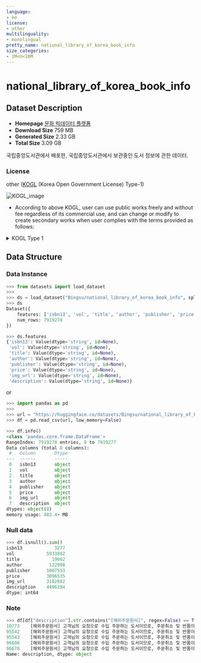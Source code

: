 ```yaml
---
language:
- ko
license:
- other
multilinguality:
- monolingual
pretty_name: national_library_of_korea_book_info
size_categories:
- 1M<n<10M
---
```

# national_library_of_korea_book_info

## Dataset Description
- **Homepage** [문화 빅데이터 플랫폼](https://www.culture.go.kr/bigdata/user/data_market/detail.do?id=63513d7b-9b87-4ec1-a398-0a18ecc45411)
- **Download Size** 759 MB
- **Generated Size** 2.33 GB
- **Total Size** 3.09 GB

국립중앙도서관에서 배포한, 국립중앙도서관에서 보관중인 도서 정보에 관한 데이터.

### License

other ([KOGL](https://www.kogl.or.kr/info/license.do#05-tab) (Korea Open Government License) Type-1)

![KOGL_image](https://www.kogl.or.kr/images/front/sub/img_opencode1_m_en.jpg)

- According to above KOGL, user can use public works freely and without fee regardless of its commercial use, and can change or modify to create secondary works when user complies with the terms provided as follows:

<details>
<summary>KOGL Type 1</summary>

1. Source Indication Liability

- Users who use public works shall indicate source or copyright as follows:
- EX : “000(public institution's name)'s public work is used according to KOGL”
- The link shall be provided when online hyperlink for the source website is available.
- Marking shall not be used to misguide the third party that the user is sponsored by public institution or user has a special relationship with public institutions.

2. Use Prohibited Information

- Personal information that is protected by Personal Information Protection Act, Promotion for Information Network Use and Information Protection Act, etc.
- Credit information protected by the Use and Protection of Credit Information Act, etc.
- Military secrets protected by Military Secret Protection Act, etc.
- Information that is the object of other rights such as trademark right, design right, design right or patent right, etc., or that is owned by third party's copyright.
- Other information that is use prohibited information according to other laws.

3. Public Institution's Liability Exemption

- Public institution does not guarantee the accuracy or continued service of public works.
- Public institution and its employees do not have any liability for any kind of damage or disadvantage that may arise by using public works.

4. Effect of Use Term Violation

- The use permission is automatically terminated when user violates any of the KOGL's Use Terms, and the user shall immediately stop using public works.

</details>

## Data Structure

### Data Instance

```python
>>> from datasets import load_dataset
>>>
>>> ds = load_dataset("Bingsu/national_library_of_korea_book_info", split="train")
>>> ds
Dataset({
    features: ['isbn13', 'vol', 'title', 'author', 'publisher', 'price', 'img_url', 'description'],
    num_rows: 7919278
})
```

```python
>>> ds.features
{'isbn13': Value(dtype='string', id=None),
 'vol': Value(dtype='string', id=None),
 'title': Value(dtype='string', id=None),
 'author': Value(dtype='string', id=None),
 'publisher': Value(dtype='string', id=None),
 'price': Value(dtype='string', id=None),
 'img_url': Value(dtype='string', id=None),
 'description': Value(dtype='string', id=None)}
```

or

```python
>>> import pandas as pd
>>>
>>> url = "https://huggingface.co/datasets/Bingsu/national_library_of_korea_book_info/resolve/main/train.csv.gz"
>>> df = pd.read_csv(url, low_memory=False)
```

```python
>>> df.info()
<class 'pandas.core.frame.DataFrame'>
RangeIndex: 7919278 entries, 0 to 7919277
Data columns (total 8 columns):
 #   Column       Dtype
---  ------       -----
 0   isbn13       object
 1   vol          object
 2   title        object
 3   author       object
 4   publisher    object
 5   price        object
 6   img_url      object
 7   description  object
dtypes: object(8)
memory usage: 483.4+ MB
```

### Null data

```python
>>> df.isnull().sum()
isbn13            3277
vol            5933882
title            19662
author          122998
publisher      1007553
price          3096535
img_url        3182882
description    4496194
dtype: int64
```

### Note

```python
>>> df[df["description"].str.contains("[해외주문원서]", regex=False) == True].head()["description"]
10773    [해외주문원서] 고객님의 요청으로 수입 주문하는 도서이므로, 주문취소 및 반품이 불...
95542    [해외주문원서] 고객님의 요청으로 수입 주문하는 도서이므로, 주문취소 및 반품이 불...
95543    [해외주문원서] 고객님의 요청으로 수입 주문하는 도서이므로, 주문취소 및 반품이 불...
96606    [해외주문원서] 고객님의 요청으로 수입 주문하는 도서이므로, 주문취소 및 반품이 불...
96678    [해외주문원서] 고객님의 요청으로 수입 주문하는 도서이므로, 주문취소 및 반품이 불...
Name: description, dtype: object
```
